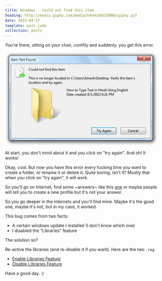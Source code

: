 ```yaml
---
title: Windows - Could not find this item
heading: http://media.giphy.com/media/h9sHcXAnI9OBG/giphy.gif
date: 2015-04-27
template: post.jade
collection: posts
---
```


You're there, sitting on your chair, comfily and suddenly, you get this error.

[![](/images/windows-could-not-find-this-item/bug.png)](/images/windows-could-not-find-this-item/bug.png)

At start, you don't mind about it and you click on "try again". And oh! It works!

Okay, cool. But now you have this error every fucking time you want to create a folder, or rename it or delete it. Quite boring, isn't it? Mostly that when you click on "try again", it will work.

So you'll go on Internet, find some ~answers~ like this [one](http://answers.microsoft.com/en-us/windows/forum/windows_7-files/renaming-any-folder-produces-could-not-find-this/d907e1d0-648b-4b26-a377-c5116238f336) or maybe people will tell you to create a new profile but it's not your answer.

So you go deeper in the internets and you'll find mine. Maybe it's the good one, maybe it's not, but in my case, it worked.

This bug comes from two facts:

- A certain windows update I installed (I don't know which one)
- I disabled the "Libraries" feature

The solution so?

Re-active the libraries (and re-disable it if you want). Here are the two `.reg`

- [Enable Libraries Feature](/files/windows-could-not-find-this-item/EnableLibrariesFeature.reg)
- [Disable Libraries Feature](/files/windows-could-not-find-this-item/DisableLibariesFeature.reg)

Have a good day. :)

